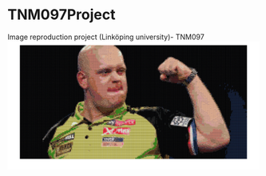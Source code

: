 # TNM097Project
Image reproduction project (Linköping university)- TNM097
![Reproduing an arbitrary image using a data base of images](mvg.png)

